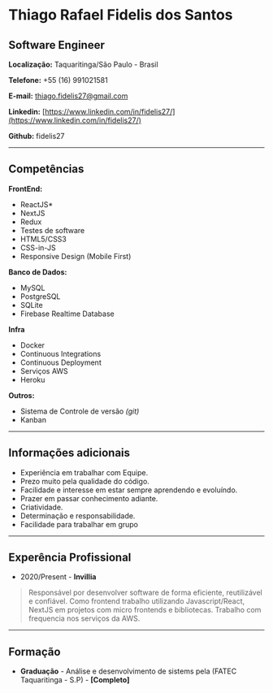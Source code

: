 # Thiago Rafael Fidelis dos Santos

## Software Engineer


**Localização:** Taquaritinga/São Paulo - Brasil

**Telefone:** +55 (16) 991021581

**E-mail:** thiago.fidelis27@gmail.com

**Linkedin:** [https://www.linkedin.com/in/fidelis27/](https://www.linkedin.com/in/fidelis27/)

**Github:** fidelis27

---

## Competências


**FrontEnd:**
* ReactJS*
* NextJS
* Redux
* Testes de software
* HTML5/CSS3
* CSS-in-JS
* Responsive Design (Mobile First)

**Banco de Dados:**
* MySQL
* PostgreSQL
* SQLite
* Firebase Realtime Database


**Infra**
* Docker
* Continuous Integrations
* Continuous Deployment
* Serviços AWS
* Heroku



**Outros:**
* Sistema de Controle de versão *(git)*
* Kanban

---

## Informações adicionais

* Experiência em trabalhar com Equipe.
* Prezo muito pela qualidade do código.
* Facilidade e interesse em estar sempre aprendendo e evoluíndo.
* Prazer em passar conhecimento adiante.
* Criatividade.
* Determinação e responsabilidade.
* Facilidade para trabalhar em grupo

---

## Experência Profissional

* 2020/Present - **Invillia** 
> Responsável por desenvolver software de forma eficiente, reutilizável e confiável. Como frontend trabalho utilizando Javascript/React, NextJS em projetos com micro frontends e bibliotecas. Trabalho com frequencia nos serviços da AWS.

---

## Formação

* **Graduação** - Análise e desenvolvimento de sistems pela (FATEC Taquaritinga - S.P) - **[Completo]**